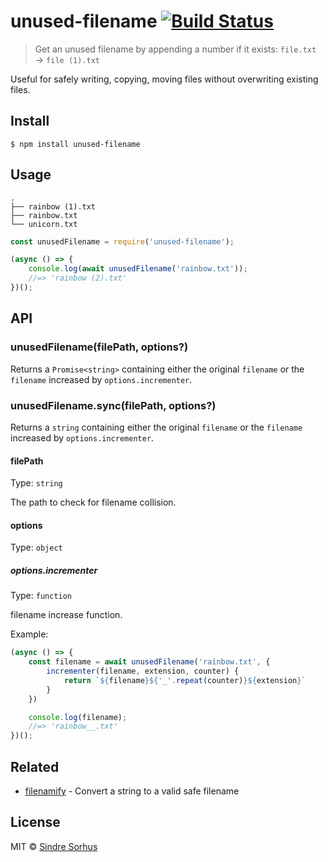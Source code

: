 # unused-filename [![Build Status](https://travis-ci.org/sindresorhus/unused-filename.svg?branch=master)](https://travis-ci.org/sindresorhus/unused-filename)

> Get an unused filename by appending a number if it exists: `file.txt` → `file (1).txt`

Useful for safely writing, copying, moving files without overwriting existing files.


## Install

```
$ npm install unused-filename
```


## Usage

```
.
├── rainbow (1).txt
├── rainbow.txt
└── unicorn.txt
```

```js
const unusedFilename = require('unused-filename');

(async () => {
	console.log(await unusedFilename('rainbow.txt'));
	//=> 'rainbow (2).txt'
})();
```


## API

### unusedFilename(filePath, options?)

Returns a `Promise<string>` containing either the original `filename` or the `filename` increased by `options.incrementer`.

### unusedFilename.sync(filePath, options?)

Returns a `string` containing either the original `filename` or the `filename` increased by `options.incrementer`.

#### filePath

Type: `string`

The path to check for filename collision.

#### options

Type: `object`

##### options.incrementer

Type: `function`

filename increase function.

Example:

```js
(async () => {
	const filename = await unusedFilename('rainbow.txt', {
		incrementer(filename, extension, counter) {
			return `${filename}${'_'.repeat(counter)}${extension}`
		}
	})

	console.log(filename);
	//=> 'rainbow__.txt'
})();
```

## Related

- [filenamify](https://github.com/sindresorhus/filenamify) - Convert a string to a valid safe filename


## License

MIT © [Sindre Sorhus](https://sindresorhus.com)
